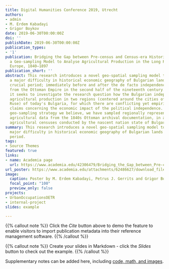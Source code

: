 ```yaml
---
title: Digital Humanities Conference 2019, Utrecht
authors:
- admin
- M. Erdem Kabadayi
- Grigor Boykov
date: 2019-06-30T00:00:00Z
doi: ''
publishDate: 2019-06-30T00:00:00Z
publication_types:
- '1'
publication: Bridging the Gap between Pre-census and Census-era Historical Data; Devising
  a Geo-sampling Model to Analyse Agricultural Production in the Long Run for Southeast
  Europe, 1840–1897
publication_short: ''
abstract: This research introduces a novel geo-spatial sampling model to overcome
  a major difficulty in historical economic geography of Bulgarian lands during a
  crucial period; immediately before and after the de facto independence of the territory
  from the Ottoman Empire in the second half of the nineteenth century. At its core
  it seeks to investigate the research question how the Bulgarian independence affected
  agricultural production in two regions (centered around the cities of Plovdiv and
  Ruse) of today's Bulgaria, for which there are conflicting yet empirically unsubstantiated
  claims concerning the economic impact of the political independence. Using our be-spoke
  geo-sampling strategy we believe, we have sampled regionally representative commensurable
  agricultural data from the 1840s Ottoman archival documentation, in accord with
  agricultural censuses conducted by the nascent nation state of Bulgaria in the 1890s.
summary: This research introduces a novel geo-spatial sampling model to overcome a
  major difficulty in historical economic geography of Bulgarian lands during a crucial
  period.
tags:
- Source Themes
featured: true
links:
- name: Academia page
  url: https://www.academia.edu/42306479/Bridging_the_Gap_between_Pre-census_and_Census-era_Historical_Data_Devising_a_Geo-sampling_Model_to_Analyse_Agricultural_Production_in_the_Long_Run_for_Southeast_Europe_1840_1897
url_poster: https://www.academia.edu/attachments/62486627/download_file?st=MTU4OTA1MTYwNCwyMTIuMjUyLjgyLjIzOSw3MzI1NDEz&s=profile&ct=MTU4OTA1MTUwOCwxNTg5MDUxNTE2LDczMjU0MTM=
image:
  caption: Poster by M. Erdem Kabadayi, Petrus J. Gerrits and Grigor Boykov
  focal_point: "100"
  preview_only: false
projects:
- UrbanOccupationsOETR
- internal-project
slides: example

---
```

{{% callout note %}}
Click the *Cite* button above to demo the feature to enable visitors to import publication metadata into their reference management software.
{{% /callout %}}

{{% callout note %}}
Create your slides in Markdown - click the *Slides* button to check out the example.
{{% /callout %}}

Supplementary notes can be added here, including [code, math, and images](https://wowchemy.com/docs/writing-markdown-latex/).